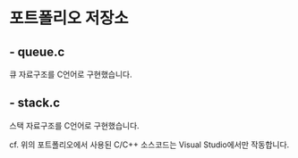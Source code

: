 # 포트폴리오 저장소

## - queue.c
큐 자료구조를 C언어로 구현했습니다.

## - stack.c
스택 자료구조를 C언어로 구현했습니다.

cf. 위의 포트폴리오에서 사용된 C/C++ 소스코드는 Visual Studio에서만 작동합니다.
